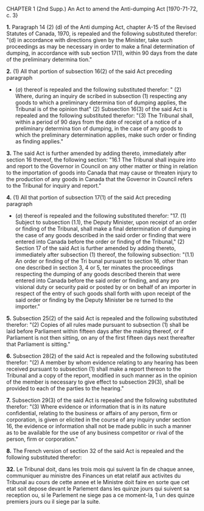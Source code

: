 CHAPTER 1 (2nd Supp.)
An Act to amend the Anti-dumping Act
[1970-71-72, c. 3}

**1.** Paragraph 14 (2) (d) of the Anti
dumping Act, chapter A-15 of the Revised
Statutes of Canada, 1970, is repealed and
the following substituted therefor:
"(d) in accordance with directions
given by the Minister, take such
proceedings as may be necessary in
order to make a final determination
of dumping, in accordance with sub
section 17(1), within 90 days from
the date of the preliminary determina
tion."

**2.** (1) All that portion of subsection
16(2) of the said Act preceding paragraph
  * (_a_) thereof is repealed and the following
substituted therefor:
" (2) Where, during an inquiry de
scribed in subsection (1) respecting any
goods to which a preliminary determina
tion of dumping applies, the Tribunal
is of the opinion that"
(2) Subsection 16(3) of the said Act is
repealed and the following substituted
therefor:
"(3) The Tribunal shall, within a
period of 90 days from the date of receipt
of a notice of a preliminary determina
tion of dumping, in the case of any goods
to which the preliminary determination
applies, make such order or finding as
finding applies."

**3.** The said Act is further amended by
adding thereto, immediately after section
16 thereof, the following section:
"16.1 The Tribunal shall inquire into
and report to the Governor in Council
on any other matter or thing in relation
to the importation of goods into Canada
that may cause or threaten injury to the
production of any goods in Canada that
the Governor in Council refers to the
Tribunal for inquiry and report."

**4.** (1) All that portion of subsection
17(1) of the said Act preceding paragraph
  * (_a_) thereof is repealed and the following
substituted therefor:
"17. (1) Subject to subsection (1.1),
the Deputy Minister, upon receipt of
an order or finding of the Tribunal, shall
make a final determination of dumping
in the case of any goods described in the
said order or finding that were entered
into Canada before the order or finding
of the Tribunal,"
(2) Section 17 of the said Act is further
amended by adding thereto, immediately
after subsection (1) thereof, the following
subsection:
"(1.1) An order or finding of the Tri
bunal pursuant to section 16, other than
one described in section 3, 4 or 5, ter
minates the proceedings respecting the
dumping of any goods described therein
that were entered into Canada before
the said order or finding, and any pro
visional duty or security paid or posted
by or on behalf of an importer in respect
of the entry of such goods shall forth
with upon receipt of the said order or
finding by the Deputy Minister be re
turned to the importer."

**5.** Subsection 25(2) of the said Act is
repealed and the following substituted
therefor:
"(2) Copies of all rules made pursuant
to subsection (1) shall be laid before
Parliament within fifteen days after the
making thereof, or if Parliament is not
then sitting, on any of the first fifteen
days next thereafter that Parliament is
sitting."

**6.** Subsection 28(2) of the said Act is
repealed and the following substituted
therefor:
"(2) A member by whom evidence
relating to any hearing has been received
pursuant to subsection (1) shall make a
report thereon to the Tribunal and a
copy of the report, modified in such
manner as in the opinion of the member
is necessary to give effect to subsection
29(3), shall be provided to each of the
parties to the hearing."

**7.** Subsection 29(3) of the said Act is
repealed and the following substituted
therefor:
"(3) Where evidence or information
that is in its nature confidential, relating
to the business or affairs of any person,
firm or corporation, is given or elicited in
the course of any inquiry under section
16, the evidence or information shall not
be made public in such a manner as to
be available for the use of any business
competitor or rival of the person, firm or
corporation."

**8.** The French version of section 32 of
the said Act is repealed and the following
substituted therefor:

**32.** Le Tribunal doit, dans les trois
mois qui suivent la fin de chaque annee,
communiquer au ministre des Finances
un etat relatif aux activites du Tribunal
au cours de cette annee et le Ministre
doit faire en sorte que cet etat soit depose
devant le Parlement dans les quinze
jours qui suivent sa reception ou, si le
Parlement ne siege pas a ce moment-la,
1 un des quinze premiers jours ou il
siege par la suite.
